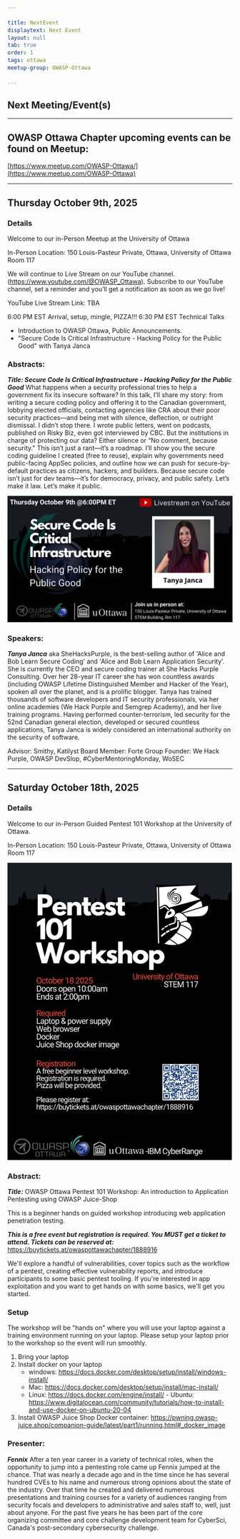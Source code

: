 ```yaml
---

title: NextEvent
displaytext: Next Event
layout: null
tab: true
order: 1
tags: ottawa
meetup-group: OWASP-Ottawa

---
```


## Next Meeting/Event(s)

[//]: # (Comment: When updating the next event info also update the homepage)

---

## OWASP Ottawa Chapter upcoming events can be found on Meetup:

[https://www.meetup.com/OWASP-Ottawa/](https://www.meetup.com/OWASP-Ottawa)

---

## Thursday October 9th, 2025
### Details

Welcome to our in-Person Meetup at the University of Ottawa

In-Person Location:
150 Louis-Pasteur Private, Ottawa,
University of Ottawa
Room 117

We will continue to Live Stream on our YouTube channel. (https://www.youtube.com/@OWASP_Ottawa). Subscribe to our YouTube channel, set a reminder and you’ll get a notification as soon as we go live!

YouTube Live Stream Link: TBA

6:00 PM EST Arrival, setup, mingle, PIZZA!!!
6:30 PM EST Technical Talks
* Introduction to OWASP Ottawa, Public Announcements.
* "Secure Code Is Critical Infrastructure - Hacking Policy for the Public Good" with Tanya Janca


### Abstracts:
***Title: Secure Code Is Critical Infrastructure - Hacking Policy for the Public Good***
What happens when a security professional tries to help a government fix its insecure software? In this talk, I’ll share my story: from writing a secure coding policy and offering it to the Canadian government, lobbying elected officials, contacting agencies like CRA about their poor security practices—and being met with silence, deflection, or outright dismissal. I didn’t stop there. I wrote public letters, went on podcasts, published on Risky Biz, even got interviewed by CBC. But the institutions in charge of protecting our data? Either silence or “No comment, because security." This isn’t just a rant—it’s a roadmap. I’ll show you the secure coding guideline I created (free to reuse), explain why governments need public-facing AppSec policies, and outline how we can push for secure-by-default practices as citizens, hackers, and builders. Because secure code isn’t just for dev teams—it’s for democracy, privacy, and public safety. Let’s make it law. Let’s make it public.

![October 2025 poster](assets/images/OWASPOttawa-October2025Poster.png)

### Speakers:
***Tanya Janca*** aka SheHacksPurple, is the best-selling author of 'Alice and Bob Learn Secure Coding’ and 'Alice and Bob Learn Application Security’. She is currently the CEO and secure coding trainer at She Hacks Purple Consulting. Over her 28-year IT career she has won countless awards (including OWASP Lifetime Distinguished Member and Hacker of the Year), spoken all over the planet, and is a prolific blogger. Tanya has trained thousands of software developers and IT security professionals, via her online academies (We Hack Purple and Semgrep Academy), and her live training programs. Having performed counter-terrorism, led security for the 52nd Canadian general election, developed or secured countless applications, Tanya Janca is widely considered an international authority on the security of software.

Advisor: Smithy, Katilyst
Board Member: Forte Group
Founder: We Hack Purple, OWASP DevSlop, #CyberMentoringMonday, WoSEC

---

## Saturday October 18th, 2025
### Details

Welcome to our in-Person Guided Pentest 101 Workshop at the University of Ottawa.

In-Person Location:
150 Louis-Pasteur Private, Ottawa,
University of Ottawa
Room 117

![Workshop Poster](assets/images/OWASPOttawaPentest101Workshop-2025.png)

### Abstract:
***Title:*** OWASP Ottawa Pentest 101 Workshop: An introduction to Application Pentesting using OWASP Juice-Shop

This is a beginner hands on guided workshop introducing web application penetration testing.

***This is a free event but registration is required. You MUST get a ticket to attend. Tickets can be reserved at:***
https://buytickets.at/owaspottawachapter/1888916

We'll explore a handful of vulnerabilities, cover topics such as the workflow of a pentest, creating effective vulnerability reports, and introduce participants to some basic pentest tooling. If you're interested in app exploitation and you want to get hands on with some basics, we'll get you started.

### Setup
The workshop will be "hands on" where you will use your laptop against a training environment running on your laptop. Please setup your laptop prior to the workshop so the event will run smoothly. 

1. Bring your laptop
2. Install docker on your laptop
   - windows: https://docs.docker.com/desktop/setup/install/windows-install/
   - Mac: https://docs.docker.com/desktop/setup/install/mac-install/
   - Linux: https://docs.docker.com/engine/install/
            - Ubuntu: https://www.digitalocean.com/community/tutorials/how-to-install-and-use-docker-on-ubuntu-20-04
3. Install OWASP Juice Shop Docker container:
        https://pwning.owasp-juice.shop/companion-guide/latest/part1/running.html#_docker_image

### Presenter:
***Fennix*** After a ten year career in a variety of technical roles, when the opportunity to jump into a pentesting role came up Fennix jumped at the chance. That was nearly a decade ago and in the time since he has several hundred CVEs to his name and numerous strong opinions about the state of the industry. Over that time he created and delivered numerous presentations and training courses for a variety of audiences ranging from security focals and developers to administrative and sales staff to, well, just about anyone. For the past five years he has been part of the core organizing committee and core challenge development team for CyberSci, Canada's post-secondary cybersecurity challenge.
